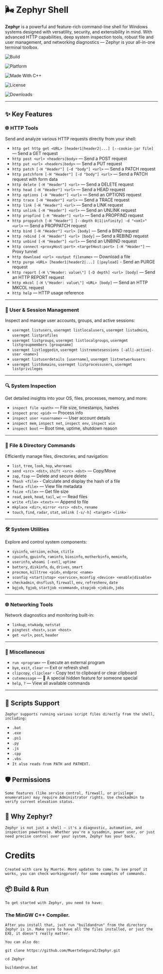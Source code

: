 # 🌬️ Zephyr Shell

**Zephyr** is a powerful and feature-rich command-line shell for Windows systems designed with versatility, security, and extensibility in mind. With advanced HTTP capabilities, deep system inspection tools, robust file and user management, and networking diagnostics — Zephyr is your all-in-one terminal toolbox.

![Build](https://img.shields.io/badge/build-passing-brightgreen)

![Platform](https://img.shields.io/badge/platform-Windows-blue)

![Made With C++](https://img.shields.io/badge/made%20with-C%2B%2B-blue)

![License](https://img.shields.io/badge/license-MIT-green)

![Downloads](https://img.shields.io/github/downloads/MuerteSeguraZ/Zephyr/total?color=purple)


---

## ✨ Key Features

### 🌐 HTTP Tools
Send and analyze various HTTP requests directly from your shell:
- `http get http get <URL> [header1|header2|...] [--cookie-jar file]` — Send a GET request
- `http post <url> <headers|body>` — Send a POST request
- `http put <url> <headers|body>` — Send a PUT request
- `http patch [-H "Header"] [-d "body"] <url>` — Send a PATCH request
- `http patchform [-H "Header"] [-d "body"] <url>` — Send a PATCH request with form data
- `http delete [-H "Header"] <url>` — Send a DELETE request
- `http head [-H "Header"] <url>` — Send a HEAD request
- `http options [-H "Header"] <url>` — Send an OPTIONS request
- `http trace [-H "Header"] <url>` — Send a TRACE request
- `http link [-H "Header"] <url>` — Send a LINK request
- `http unlink [-H "Header"] <url>` — Send an UNLINK request
- `http propfind [-H "Header"] <url>` — Send a PROPFIND request
- `http proppatch [-H "Header"] [--depth 0|1|infinity] -d "<xml>" <url>` — Send a PROPPATCH request
- `http bind [-H "Header"] <url> [body]` — Send a BIND request
- `http rebind [-H "Header"] <url> [body]` — Send a REBIND request
- `http unbind [-H "Header"] <url>` — Send an UNBIND request
- `http connect <proxyHost:port> <targetHost:port> [-H "Header"]` — Proxy tunnel
- `http download <url> <output filename>` — Download a file
- `http purge <URL> [header1|header2|...] [|payload]` - Send an PURGE request
- `http report [-H \"Header: value\"] [-D depth] <url> [body]` — Send an HTTP REPORT request
- `http mkcol [-H \"Header: value\"] <URL> [body]` — Send an HTTP MKCOL request
- `http help` — HTTP usage reference

---

### 👤 User & Session Management
Inspect and manage user accounts, groups, and active sessions:
- `usermgmt listusers`, `usermgmt listlocalusers`, `usermgmt listadmins`, `usermgmt listprofiles`
- `usermgmt listgroups`, `usermgmt listlocalgroups`, `usermgmt listgroupmembers [groupname]`
- `usermgmt listloggedin`, `usermgmt listremotesessions [-all|-active|-user <name>]`
- `usermgmt listuserdetails [username]`, `usermgmt listnetworkusers`
- `usermgmt listdomains`, `usermgmt listprocessusers`, `usermgmt listprivileges`

---

### 🔍 System Inspection
Get detailed insights into your OS, files, processes, memory, and more:
- `inspect file <path>` — File size, timestamps, hashes
- `inspect proc <pid>` — Process info
- `inspect user <username>` — User account details
- `inspect mem`, `inspect net`, `inspect env`, `inspect win`
- `inspect boot` — Boot time, uptime, shutdown reason

---

### 📁 File & Directory Commands
Efficiently manage files, directories, and navigation:
- `list`, `tree`, `look`, `hop`, `whereami`
- `send <src> <dst>`, `shift <src> <dst>` — Copy/Move
- `zap`, `fzap` — Delete and secure delete
- `fhash <file>` - Calculate and display the hash of a file
- `fmeta <file>` — View file metadata
- `fsize <file>` — Get file size
- `read`, `peek`, `head`, `tail`, `wc` — Read files
- `write <file> <text>` — Append to file
- `mkplace <dir>`, `mirror <src> <dst>`, `rename`
- `touch`, `find`, `radar`, `stat`, `smlink [-s/-h] <target> <link>`

---

### 🛠️ System Utilities
Explore and control system components:
- `sysinfo`, `version`, `echoe`, `ctitle`
- `cpuinfo`, `gpuinfo`, `raminfo`, `biosinfo`, `motherbinfo`, `meminfo`,
- `userinfo`, `whoami [-ext]`, `uptime`
- `battery`, `diskinfo`, `du`, `drives`, `smart`
- `procmon`, `killtree <pid>`, `endproc <name>`
- `sconfig <start|stop> <service>`, `mconfig <device> <enable|disable>`
- `checkadmin`, `dnsflush`, `firewall`, `env`, `refreshenv`, `date`
- `bgjob`, `fgjob`, `startjob <command>`, `stopjob <jobid>`, `jobs`
---

### 🌐 Networking Tools
Network diagnostics and monitoring built-in:
- `linkup`, `ntwkadp`, `netstat`
- `pingtest <host>`, `scan <host>`
- `get <url>`, `post`, `header`

---

### 🧪 Miscellaneous
- `run <program>` — Execute an external program
- `bye`, `exit`, `clear` — Exit or refresh shell
- `clipcopy`, `clipclear` - Copy text to clipboard or clear clipboard
- `cutemessage` — 💖 A special hidden feature for someone special
- `help`, `?` — View all available commands

---

## 🎩 Scripts Support
`Zephyr supports running various script files directly from the shell, including:`
- `.bat`
- `.exe`
- `.ps1`
- `.py`
- `.js`
- `.cpp`
- `.vbs`
- `It also reads from PATH and PATHEXT.`

## 🛡️ Permissions

`Some features (like service control, firewall, or privilege enumeration) may require Administrator rights. Use checkadmin to verify current elevation status.`

## 🧠 Why Zephyr?
`Zephyr is not just a shell — it's a diagnostic, automation, and inspection powerhouse. Whether you're a sysadmin, power user, or just need precise control over your system, Zephyr has your back.`

# Credits
`Created with care by Muerte. More updates to come.`
`To see proof it works, you can check workingproof/ for some examples of commands.`



## 📦 Build & Run

`To get started with Zephyr, you need to have:`

### The MinGW C++ Compiler.

`After you install that, just run "buildandrun" from the directory Zephyr is in. Make sure to have all the files installed, or just the EXE, it doesn't really matter.`

`You can also do:`

`git clone https://github.com/MuerteSeguraZ/Zephyr.git`

`cd Zephyr`

`buildandrun.bat`
